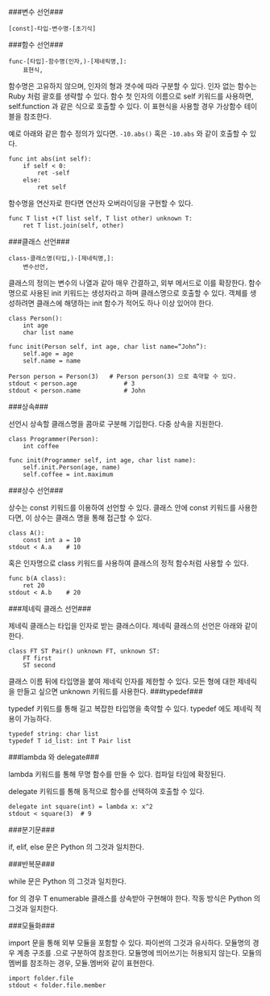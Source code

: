 ###변수 선언###
```
[const]-타입-변수명-[초기식]
```
###함수 선언###
```
func-[타입]-함수명(인자,)-[제네릭명,]:
	표현식,
```
함수명은 고유하지 않으며, 인자의 형과 갯수에 따라 구분할 수 있다.
인자 없는 함수는 Ruby 처럼 괄호를 생략할 수 있다.
함수 첫 인자의 이름으로 self 키워드를 사용하면, self.function 과 같은 식으로 호출할 수 있다.
이 표현식을 사용할 경우 가상함수 테이블을 참조한다.

예로 아래와 같은 함수 정의가 있다면. `-10.abs()` 혹은 `-10.abs` 와 같이 호출할 수 있다.
```
func int abs(int self):
	if self < 0:
		ret -self
	else:
		ret self
```
함수명을 연산자로 한다면 연산자 오버라이딩을 구현할 수 있다.
```
func T list +(T list self, T list other) unknown T:
	ret T list.join(self, other)
```
###클래스 선언###
```
class-클래스명(타입,)-[제네릭명,]:
	변수선언,
```
클래스의 정의는 변수의 나열과 같아 매우 간결하고, 외부 메서드로 이를 확장한다.
함수 명으로 사용된 init 키워드는 생성자라고 하며 클래스명으로 호출할 수 있다.
객체를 생성하려면 클래스에 해댕하는 init 함수가 적어도 하나 이상 있어야 한다.
```
class Person():
	int age
	char list name

func init(Person self, int age, char list name=“John”):
	self.age = age
	self.name = name

Person person = Person(3) 	# Person person(3) 으로 축약할 수 있다.
stdout < person.age 			# 3
stdout < person.name 			# John
```
###상속###

선언시 상속할 클래스명을 콤마로 구분해 기입한다. 다중 상속을 지원한다.
```
class Programmer(Person):
	int coffee

func init(Programmer self, int age, char list name):
	self.init.Person(age, name)
	self.coffee = int.maximum
```
###상수 선언###

상수는 const 키워드를 이용하여 선언할 수 있다.
클래스 안에 const 키워드를 사용한다면, 이 상수는 클래스 명을 통해 접근할 수 있다.
```
class A():
	const int a = 10
stdout < A.a	# 10
```
혹은 인자명으로 class 키워드를 사용하여 클래스의 정적 함수처럼 사용할 수 있다.
```
func b(A class):	
	ret 20
stdout < A.b	# 20
```

###제네릭 클래스 선언###

제네릭 클래스는 타입을 인자로 받는 클래스이다.
제네릭 클래스의 선언은 아래와 같이 한다.
```
class FT ST Pair() unknown FT, unknown ST:
	FT first
	ST second
```
클래스 이름 뒤에 타입명을 붙여 제네릭 인자를 제한할 수 있다.
모든 형에 대한 제네릭을 만들고 싶으면 unknown 키워드를 사용한다.
###typedef###

typedef 키워드를 통해 길고 복잡한 타입명을 축약할 수 있다. 
typedef 에도 제네릭 적용이 가능하다.
```
typedef string: char list
typedef T id_list: int T Pair list
```
###lambda 와 delegate###

lambda 키워드를 통해 무명 함수를 만들 수 있다. 컴파일 타임에 확장된다.

delegate 키워드를 통해 동적으로 함수를 선택하여 호출할 수 있다.
```
delegate int square(int) = lambda x: x^2
stdout < square(3) 	# 9
```
###분기문###

if, elif, else 문은 Python 의 그것과 일치한다.

###반복문###

while 문은 Python 의 그것과 일치한다.

for 의 경우 T enumerable 클래스를 상속받아 구현해야 한다.
작동 방식은 Python 의 그것과 일치한다.

###모듈화###

import 문을 통해 외부 모듈을 포함할 수 있다. 파이썬의 그것과 유사하다.
모듈명의 경우 계층 구조를 .으로 구분하여 참조한다. 모듈명에 띄어쓰기는 허용되지 않는다.
모듈의 멤버를 참조하는 경우, 모듈.멤버와 같이 표현한다.
```
import folder.file
stdout < folder.file.member
```